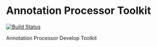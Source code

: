 # Annotation Processor Toolkit
[![Build Status](https://travis-ci.org/XDean/AnnotationProcessorToolkit.svg?branch=master)](https://travis-ci.org/XDean/AnnotationProcessorToolkit)

Annotation Processor Develop Toolkit